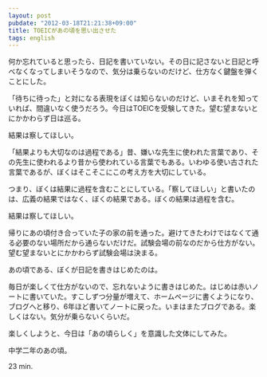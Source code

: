 ```yaml
---
layout: post
pubdate: "2012-03-18T21:21:38+09:00"
title: TOEICがあの頃を思い出させた
tags: english
---
```

何か忘れていると思ったら、日記を書いていない。その日に記さないと日記と呼べなくなってしまいそうなので、気分は乗らないのだけど、仕方なく鍵盤を弾くことにした。

「待ちに待った」と対になる表現をぼくは知らないのだけど、いまそれを知っていれば、間違いなく使うだろう。今日はTOEICを受験してきた。望む望まないとにかかわらず日は巡る。

結果は察してほしい。

「結果よりも大切なのは過程である」昔、嫌いな先生に使われた言葉であり、その先生に使われるより昔から使われている言葉でもある。いわゆる使い古された言葉であるが、ぼくはそこそこにこの考え方を大切にしている。

つまり、ぼくは結果に過程を含むことにしている。「察してほしい」と書いたのは、広義の結果ではなく、ぼくの結果である。ぼくの結果は過程を含む。

結果は察してほしい。

帰りにあの頃付き合っていた子の家の前を通った。避けてきたわけではなくて通る必要のない場所だから通らないだけだ。試験会場の前なのだから仕方がない。望む望まないとにかかわらず試験会場は決まる。

あの頃である、ぼくが日記を書きはじめたのは。

毎日が楽しくて仕方がないので、忘れないように書きはじめた。はじめは赤いノートに書いていた。すこしずつ分量が増えて、ホームページに書くようになり、ブログへと移り、6年ほど書いてノートに戻った。いまはまたブログである。楽しくはない。気分が乗らないくらいだ。

楽しくしようと、今日は「あの頃らしく」を意識した文体にしてみた。

中学二年のあの頃。

23 min.
